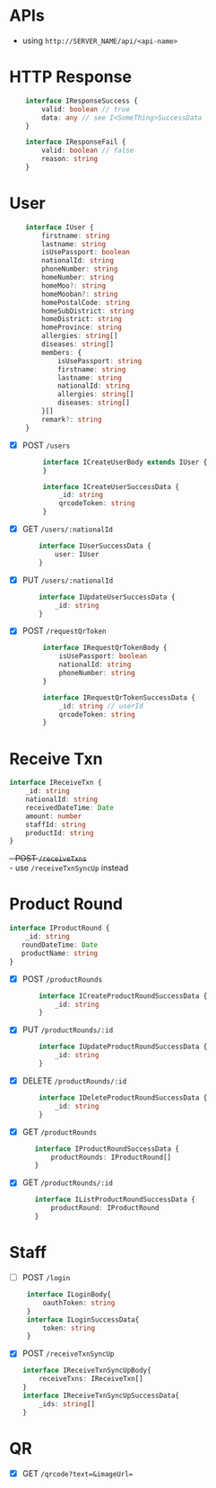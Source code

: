 # APIs
- using `http://SERVER_NAME/api/<api-name>`
# HTTP Response
```ts
    interface IResponseSuccess {
        valid: boolean // true
        data: any // see I<SomeThing>SuccessData
    }
```

```ts
    interface IResponseFail {
        valid: boolean // false
        reason: string 
    }
```
# User

```ts
    interface IUser {
        firstname: string
        lastname: string
        isUsePassport: boolean
        nationalId: string
        phoneNumber: string
        homeNumber: string
        homeMoo?: string
        homeMooban?: string
        homePostalCode: string
        homeSubDistrict: string
        homeDistrict: string
        homeProvince: string
        allergies: string[]
        diseases: string[]
        members: {
            isUsePassport: string
            firstname: string
            lastname: string
            nationalId: string
            allergies: string[]
            diseases: string[]
        }[]
        remark?: string
    }
```

- [x] POST `/users`
   ```ts
        interface ICreateUserBody extends IUser {
        }

        interface ICreateUserSuccessData {
            _id: string
            qrcodeToken: string
        }
    ```
- [x] GET `/users/:nationalId`
    ```ts
        interface IUserSuccessData {
            user: IUser
        }
    ```
- [x] PUT `/users/:nationalId`
    ```ts
        interface IUpdateUserSuccessData {
            _id: string
        }
    ```
- [x] POST `/requestQrToken`
   ```ts
        interface IRequestQrTokenBody {
            isUsePassport: boolean
            nationalId: string
            phoneNumber: string
        }

        interface IRequestQrTokenSuccessData {
            _id: string // userId
            qrcodeToken: string
        }
    ```  

# Receive Txn
```ts
interface IReceiveTxn {
    _id: string
    nationalId: string
    receivedDateTime: Date
    amount: number
    staffId: string
    productId: string
}
```
~~- POST `/receiveTxns`~~  
    - use `/receiveTxnSyncUp` instead
 

# Product Round
```ts
interface IProductRound {
    _id: string
   roundDateTime: Date
   productName: string
}
```
- [x] POST `/productRounds`
    ```ts
        interface ICreateProductRoundSuccessData {
            _id: string
        }
    ```
- [x] PUT `/productRounds/:id`
    ```ts
        interface IUpdateProductRoundSuccessData {
            _id: string
        }
    ```
- [x] DELETE `/productRounds/:id`
    ```ts
        interface IDeleteProductRoundSuccessData {
            _id: string
        }
    ```
- [x] GET `/productRounds`
     ```ts
        interface IProductRoundSuccessData {
            productRounds: IProductRound[]
        }
    ```
- [x] GET `/productRounds/:id`
     ```ts
        interface IListProductRoundSuccessData {
            productRound: IProductRound
        }
    ```

# Staff
- [ ] POST `/login`
   ```ts
    interface ILoginBody{
        oauthToken: string
    }
    interface ILoginSuccessData{
        token: string
    }
    ```
  
- [x] POST `/receiveTxnSyncUp`
    ```ts
    interface IReceiveTxnSyncUpBody{
        receiveTxns: IReceiveTxn[]
    }
    interface IReceiveTxnSyncUpSuccessData{
        _ids: string[]
    }
    ```

# QR
- [x] GET `/qrcode?text=&imageUrl=`




